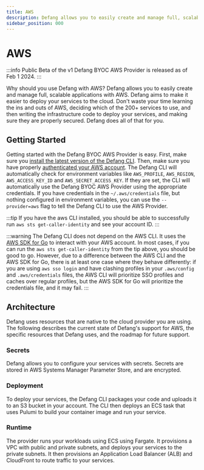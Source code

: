 ```yaml
---
title: AWS
description: Defang allows you to easily create and manage full, scalable applications with AWS.
sidebar_position: 000
---
```


# AWS

:::info
Public Beta of the v1 Defang BYOC AWS Provider is released as of Feb 1 2024.
:::

Why should you use Defang with AWS? Defang allows you to easily create and manage full, scalable applications with AWS. Defang aims to make it easier to deploy your services to the cloud. Don't waste your time learning the ins and outs of AWS, deciding which of the 200+ services to use, and then writing the infrastructure code to deploy your services, and making sure they are properly secured. Defang does all of that for you.

## Getting Started

Getting started with the Defang BYOC AWS Provider is easy. First, make sure you [install the latest version of the Defang CLI](../getting-started#authenticate-with-defang). Then, make sure you have properly [authenticated your AWS account](https://docs.aws.amazon.com/cli/latest/userguide/cli-chap-configure.html). The Defang CLI will automatically check for environment variables like `AWS_PROFILE`, `AWS_REGION`, `AWS_ACCESS_KEY_ID` and `AWS_SECRET_ACCESS_KEY`. If they are set, the CLI will automatically use the Defang BYOC AWS Provider using the appropriate credentials. If you have credentials in the `~/.aws/credentials` file, but nothing configured in environment variables, you can use the `--provider=aws` flag to tell the Defang CLI to use the AWS Provider.

:::tip
If you have the aws CLI installed, you should be able to successfully run `aws sts get-caller-identity` and see your account ID.
:::

:::warning
The Defang CLI does not depend on the AWS CLI. It uses the [AWS SDK for Go](https://aws.amazon.com/sdk-for-go/) to interact with your AWS account. In most cases, if you can run the `aws sts get-caller-identity` from the tip above, you should be good to go. However, due to a difference between the AWS CLI and the AWS SDK for Go, there is at least one case where they behave differently: if you are using `aws sso login` and have clashing profiles in your `.aws/config` and `.aws/credentials` files, the AWS CLI will prioritize SSO profiles and caches over regular profiles, but the AWS SDK for Go will prioritize the credentials file, and it may fail. 
:::

## Architecture

Defang uses resources that are native to the cloud provider you are using. The following describes the current state of Defang's support for AWS, the specific resources that Defang uses, and the roadmap for future support.

### Secrets

Defang allows you to configure your services with secrets. Secrets are stored in AWS Systems Manager Parameter Store, and are encrypted.

### Deployment

To deploy your services, the Defang CLI packages your code and uploads it to an S3 bucket in your account. The CLI then deploys an ECS task that uses Pulumi to build your container image and run your service.

### Runtime

The provider runs your workloads using ECS using Fargate. It provisions a VPC with public and private subnets, and deploys your services to the private subnets. It then provisions an Application Load Balancer (ALB) and CloudFront to route traffic to your services.

